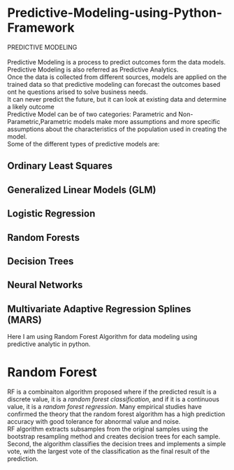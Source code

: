 # Predictive-Modeling-using-Python-Framework
PREDICTIVE MODELING<br><br>
Predictive Modeling is a process to predict outcomes form the data models.<br>
Predictive Modeling is also referred as Predictive Analytics.<br>
Once the data is collected from different sources, models are applied on the trained data so that predictive modeling can forecast the outcomes based ont he questions arised to solve business needs.<br>
It can never predict the future, but it can look at existing data and determine a likely outcome <br>
Predictive Model can be of two categories: Parametric and Non-Parametric,Parametric models make more assumptions and more specific assumptions about the characteristics of the population used in creating the model.<br>
Some of the different types of predictive models are:
## Ordinary Least Squares <br>
## Generalized Linear Models (GLM) <br>
## Logistic Regression <br>
## Random Forests <br>
## Decision Trees <br>
## Neural Networks <br>
## Multivariate Adaptive Regression Splines (MARS) <br>

Here I am using Random Forest Algorithm for data modeling using predictive analytic in python. <br>

# Random Forest 
RF is a combinaiton algorithm proposed where if the predicted result is a discrete value, it is a *random forest classification*, and if it is a continuous value, it is a *random forest regression*. Many empirical studies have confirmed the theory that the random forest algorithm has a high prediction accuracy with good tolerance for abnormal value and noise.<br>
RF algorithm extracts subsamples from the original samples using the bootstrap resampling method and creates decision trees for each sample.<br>
Second, the algorithm classifies the decision trees and implements a simple vote, with the largest vote of the classification as the final result of the prediction.<br>

